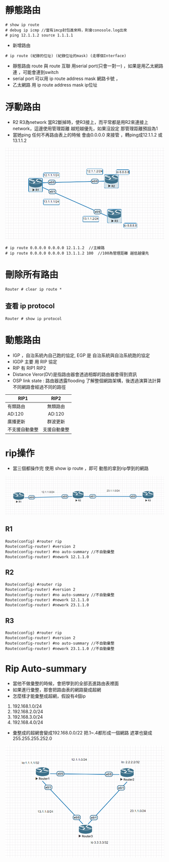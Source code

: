 
# 靜態路由
```
# show ip route
# debug ip icmp //當有imcp封包進來時，則會conosole.log出來
# ping 12.1.1.2 source 1.1.1.1
```

* 新增路由

```
# ip route (紀錄的位址) (紀錄位址的mask) (走哪個Interface)
```

* 靜態路由 route 與 route 互聯 用serial port(只會一對一) ，如果是用乙太網路連 ，可能會連到switch
* serial port 可以用 ip route address mask 網路卡號 ，
* 乙太網路 用 ip route address mask ip位址

# 浮動路由

* R2 R3為network 當R2斷掉時，使R3接上，而平常都是用R2來連接上network，這邊使用管理距離 越短越優先，如果沒設定
那管理距離預設為1
* 當她ping 任何不再路由表上的時候 會由0.0.0.0 來接管
，轉ping成12.1.1.2 或 13.1.1.2

![static_route](./static_route.png)
````
# ip route 0.0.0.0 0.0.0.0 12.1.1.2  //主線路
# ip route 0.0.0.0 0.0.0.0 13.1.1.2 100  //100為管理距離 越低越優先
````
# 刪除所有路由

```
Router # clear ip route *
```


## 查看 ip protocol

```
Router # show ip protocol
```
# 動態路由

* IGP ，自治系統內自己跑的協定, EGP 是 自治系統與自治系統跑的協定
* IGDP 主要 用 RIP 協定
* RIP 有 RIP1 RIP2
* Distance Veror(DV)是指路由器會透過相鄰的路由器會得到資訊 
* OSP link state : 路由器透露flooding 了解整個網路架構，後透過演算法計算不同網路會經過不同的路徑

RIP1 | RIP2 |
-----|:----:|
有類路由|無類路由
AD:120| AD:120
廣播更新|群波更新
不支援自動彙整|支援自動彙整

# rip操作
* 當三個都操作完 使用 show ip route ，即可
動態的拿到rip學到的網路

![123](./active_route.png)
## R1
```
Route(config) #router rip 
Route(config-router) #version 2
Route(config-router) #no auto-summary //不自動彙整
Route(config-router) #nework 12.1.1.0 
```
## R2
```
Route(config) #router rip 
Route(config-router) #version 2
Route(config-router) #no auto-summary //不自動彙整
Route(config-router) #nework 12.1.1.0 
Route(config-router) #nework 23.1.1.0
```
## R3
```
Route(config) #router rip 
Route(config-router) #version 2
Route(config-router) #no auto-summary //不自動彙整
Route(config-router) #nework 23.1.1.0 //不自動彙整
```

# Rip Auto-summary

* 當他不做彙整的時候，會把學到的全部丟進路由表裡面
* 如果進行彙整，那會把路由表的網路變成超網
* 怎麼樣才能彙整成超網，假設有4個ip
1. 192.168.1.0/24
2. 192.168.2.0/24
3. 192.168.3.0/24
4. 192.168.4.0/24
* 彙整成的超網會變成192.168.0.0/22 把.1~.4都形成一個網路 遮罩也變成255.255.255.252.0

![](./active_rip_route.png)

